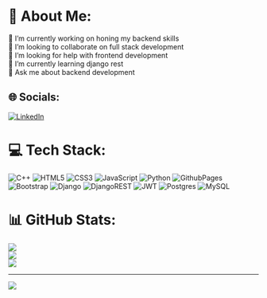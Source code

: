 # 💫 About Me:
🔭 I’m currently working on honing my backend skills<br>👯 I’m looking to collaborate on full stack development<br>🤝 I’m looking for help with frontend development<br>🌱 I’m currently learning django rest <br>💬 Ask me about backend development <br>


## 🌐 Socials:
[![LinkedIn](https://img.shields.io/badge/LinkedIn-YourUsername-blue)](https://www.linkedin.com/in/mohit-kumar-b75864248)

# 💻 Tech Stack:
![C++](https://img.shields.io/badge/c++-%2300599C.svg?style=for-the-badge&logo=c%2B%2B&logoColor=white) ![HTML5](https://img.shields.io/badge/html5-%23E34F26.svg?style=for-the-badge&logo=html5&logoColor=white) ![CSS3](https://img.shields.io/badge/css3-%231572B6.svg?style=for-the-badge&logo=css3&logoColor=white) ![JavaScript](https://img.shields.io/badge/javascript-%23323330.svg?style=for-the-badge&logo=javascript&logoColor=%23F7DF1E) ![Python](https://img.shields.io/badge/python-3670A0?style=for-the-badge&logo=python&logoColor=ffdd54) ![GithubPages](https://img.shields.io/badge/github%20pages-121013?style=for-the-badge&logo=github&logoColor=white) ![Bootstrap](https://img.shields.io/badge/bootstrap-%238511FA.svg?style=for-the-badge&logo=bootstrap&logoColor=white) ![Django](https://img.shields.io/badge/django-%23092E20.svg?style=for-the-badge&logo=django&logoColor=white) ![DjangoREST](https://img.shields.io/badge/DJANGO-REST-ff1709?style=for-the-badge&logo=django&logoColor=white&color=ff1709&labelColor=gray) ![JWT](https://img.shields.io/badge/JWT-black?style=for-the-badge&logo=JSON%20web%20tokens) ![Postgres](https://img.shields.io/badge/postgres-%23316192.svg?style=for-the-badge&logo=postgresql&logoColor=white) ![MySQL](https://img.shields.io/badge/mysql-%2300000f.svg?style=for-the-badge&logo=mysql&logoColor=white)
# 📊 GitHub Stats:
![](https://github-readme-stats.vercel.app/api?username=mk590&theme=dark&hide_border=false&include_all_commits=true&count_private=true)<br/>
![](https://github-readme-streak-stats.herokuapp.com/?user=mk590&theme=dark&hide_border=false)<br/>
![](https://github-readme-stats.vercel.app/api/top-langs/?username=mk590&theme=dark&hide_border=false&include_all_commits=true&count_private=true&layout=compact)

---
[![](https://visitcount.itsvg.in/api?id=mk590&icon=0&color=0)](https://visitcount.itsvg.in)

<!-- Proudly created with GPRM ( https://gprm.itsvg.in ) -->

